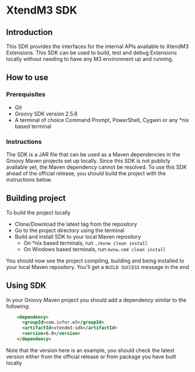 # XtendM3 SDK

## Introduction
This SDK provides the interfaces for the internal APIs available to XtendM3 Extensions. This SDK can be used to build, 
test and debug Extensions locally without needing to have any M3 environment up and running.

## How to use

### Prerequisites
- Git
- Groovy SDK version 2.5.6
- A terminal of choice Command Prompt, PowerShell, Cygwin or any *nix based terminal

### Instructions
The SDK is a JAR file that can be used as a Maven dependencies in the Groovy Maven projects set up locally. Since this 
SDK is not publicly available yet, the Maven dependency cannot be resolved. To use this SDK ahead of the official 
release, you should build the project with the instructions below.

## Building project
To build the project locally
 
- Clone/Download the latest tag from the repository
- Go to the project directory using the terminal
- Build and install SDK to your local Maven repository
  - On *nix based terminals, run `./mvnw clean install`
  - On Windows based terminals, run `mvnw.cmd clean install`

You should now see the project compiling, building and being installed to your local Maven repository. You'll get a 
`BUILD SUCCESS` message in the end

## Using SDK
In your Groovy Maven project you should add a dependency similar to the following:

```xml
    <dependency>
      <groupId>com.infor.m3</groupId>
      <artifactId>xtendm3-sdk</artifactId>
      <version>6.0</version>
    </dependency>
```

Note that the version here is an example, you should check the latest version either from the official release or from 
package you have built locally 
